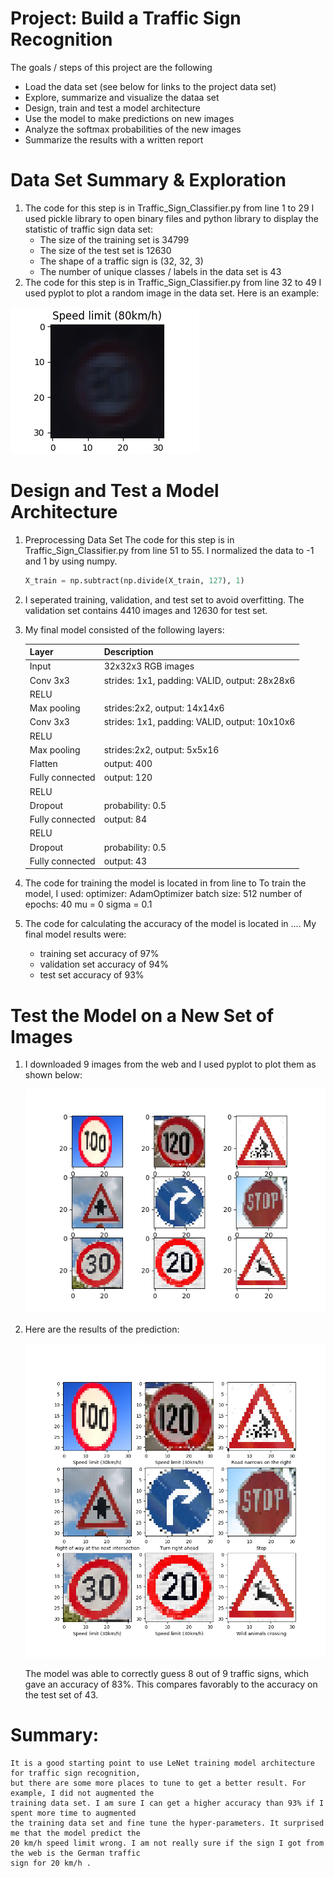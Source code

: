 # Project: Build a Traffic Sign Recognition
The goals / steps of this project are the following
* Load the data set (see below for links to the project data set)
* Explore, summarize and visualize the dataa set
* Design, train and test a model architecture
* Use the model to make predictions on new images
* Analyze the softmax probabilities of the new images
* Summarize the results with a written report

# Data Set Summary & Exploration
1. The code for this step is in Traffic_Sign_Classifier.py from line 1 to 29
    I used pickle library to open binary files and python library to display the 
    statistic of traffic sign data set:
    * The size of the training set is 34799
    * The size of the test set is 12630
    * The shape of a traffic sign is (32, 32, 3)
    * The number of unique classes / labels in the data set is 43
2. The code for this step is in Traffic_Sign_Classifier.py from line 32 to 49
    I used pyplot to plot a random image in the data set. 
    Here is an example:

![Speed Limit 80 km/h](./output_images/speed_limit80.png)

# Design and Test a Model Architecture
1. Preprocessing Data Set
    The code for this step is in Traffic_Sign_Classifier.py from line 51 to 55.
    I normalized the data to -1 and 1 by using numpy.

    ```python
    X_train = np.subtract(np.divide(X_train, 127), 1)
    ```
2. I seperated training, validation, and test set to avoid overfitting. 
    The validation set contains 4410 images and 12630 for test set.
3. My final model consisted of the following layers:

    Layer | Description
    ------|------------
    Input | 32x32x3 RGB images
    Conv 3x3 | strides: 1x1, padding: VALID, output: 28x28x6
    RELU |
    Max pooling | strides:2x2, output: 14x14x6
    Conv 3x3 | strides: 1x1, padding: VALID, output: 10x10x6
    RELU |
    Max pooling | strides:2x2, output: 5x5x16
    Flatten | output: 400
    Fully connected | output: 120
    RELU | 
    Dropout | probability: 0.5
    Fully connected | output: 84
    RELU |
    Dropout | probability: 0.5
    Fully connected | output: 43

4. The code for training the model is located in from line to 
    To train the model, I used:
    optimizer: AdamOptimizer
    batch size: 512
    number of epochs: 40
    mu = 0
    sigma = 0.1

5. The code for calculating the accuracy of the model is located in ....
    My final model results were:
    * training set accuracy of 97%
    * validation set accuracy of 94%
    * test set accuracy of 93%

# Test the Model on a New Set of Images
1. I downloaded 9 images from the web and I used pyplot to plot them as shown below:

    ![Traffic signs](./output_images/signs_from_web.png)
2. Here are the results of the prediction:

    ![Prediction results](./output_images/signs_from_web_result.png)

    The model was able to correctly guess 8 out of 9 traffic signs, which gave an accuracy of 83%.
    This compares favorably to the accuracy on the test set of 43.

# Summary:
    It is a good starting point to use LeNet training model architecture for traffic sign recognition,
    but there are some more places to tune to get a better result. For example, I did not augmented the
    training data set. I am sure I can get a higher accuracy than 93% if I spent more time to augmented
    the training data set and fine tune the hyper-parameters. It surprised me that the model predict the
    20 km/h speed limit wrong. I am not really sure if the sign I got from the web is the German traffic
    sign for 20 km/h . 

 
